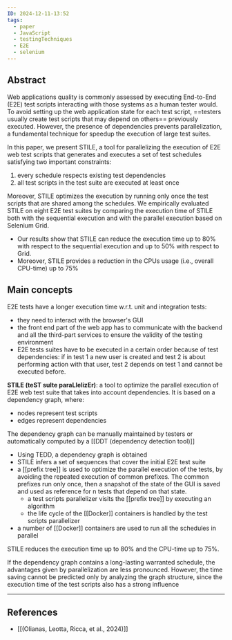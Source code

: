 ```yaml
---
ID: 2024-12-11-13:52
tags:
  - paper
  - JavaScript
  - testingTechniques
  - E2E
  - selenium
---
```

## Abstract

Web applications quality is commonly assessed by executing End-to-End (E2E) test scripts interacting with those systems as a human tester would. To avoid setting up the web application state for each test script, ==testers usually create test scripts that may depend on others== previously executed.  However, the presence of dependencies prevents parallelization, a fundamental technique for speedup the execution of large test suites.

In this paper, we present STILE, a tool for parallelizing the execution of E2E web test scripts that generates and executes a set of test schedules satisfying two important constraints:
1) every schedule respects existing test dependencies
2) all test scripts in the test suite are executed at least once

Moreover, STILE optimizes the execution by running only once the test scripts that are shared among the schedules. We empirically evaluated STILE on eight E2E test suites by comparing the execution time of STILE both with the sequential execution and with the parallel execution based on Selenium Grid. 
- Our results show that STILE can reduce the execution time up to 80% with respect to the sequential execution and up to 50% with respect to Grid. 
- Moreover, STILE provides a reduction in the CPUs usage (i.e., overall CPU-time) up to 75%

## Main concepts

E2E tests have a longer execution time w.r.t. unit and integration tests:
- they need to interact with the browser's GUI
- the front end part of the web app has to communicate with the backend and all the third-part services to ensure the validity of the testing environment
- E2E tests suites have to be executed in a certain order because of test dependencies: if in test 1 a new user is created and test 2 is about performing action with that user, test 2 depends on test 1 and cannot be executed before.

 **STILE (teST suIte paraLlelizEr)**:  a tool to optimize the parallel execution of E2E web test suite that takes into account dependencies. It is based on a dependency graph, where:
 - nodes represent test scripts
 - edges represent dependencies

The dependency graph can be manually maintained by testers or automatically computed by a [[DDT (dependency detection tool)]]

- Using TEDD, a dependency graph is obtained
- STILE infers a set of sequences that cover the initial E2E test suite
- a [[prefix tree]] is used to optimize the parallel execution of the tests, by avoiding the repeated execution of common prefixes. The common prefixes run only once, then a snapshot of the state of the GUI is saved and used as reference for n tests that depend on that state.
	- a test scripts parallelizer visits the [[prefix tree]] by executing an algorithm
	- the life cycle of the [[Docker]] containers is handled by the test scripts parallelizer
- a number of [[Docker]] containers are used to run all the schedules in parallel

STILE reduces the execution time up to 80% and the CPU-time up to 75%.

If the dependency graph contains a long-lasting warranted schedule, the advantages given by parallelization are less pronounced. However, the time saving cannot be predicted only by analyzing the graph structure, since the execution time of the test scripts also has a strong influence

---
## References
- [[(Olianas, Leotta, Ricca, et al., 2024)]]